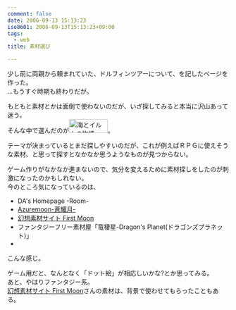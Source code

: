 ```yaml
---
comment: false
date: 2006-09-13 15:13:23
iso8601: 2006-09-13T15:13:23+09:00
tags:
  - web
title: 素材選び

---
```


<div class="entry-body">
  <p>少し前に両親から頼まれていた、ドルフィンツアーについて、を記したページを作った。<br />
    …もうすぐ時期も終わりだが。</p>

  <p>もともと素材とかは面倒で使わないのだが、いざ探してみると本当に沢山あって迷う。<br />
    そんな中で選んだのが<a href="http://www.afs01.com"><img src="http://www.afs01.com/image/baner1.gif" border="0" width="88" height="31" alt="海とイルカの物語" /></a>。</p>

  <p>テーマが決まっているとまだ探しやすいのだが、これが例えばＲＰＧに使えそうな素材、と思って探すとなかなか思うようなものが見つからない。</p>

  <p>ゲーム作りがなかなか進まないので、気分を変えるために素材探しをしたのが刺激になったのかもしれない。<br />
    今のところ気になっているのは、</p>
  <ul>
    <li>DA's Homepage -Room-</li>
    <li><a href="http://www.ne.jp/asahi/azure/moon/">Azuremoon-蒼耀月-</a></li>
    <li><a href="http://www.first-moon.com/index.html">幻想素材サイト First Moon</a></li>
    <li>ファンタジーフリー素材屋「竜棲星-Dragon's Planet(ドラゴンズプラネット)」</li>
    <li></li>
  </ul>こんな感じ。

  <p>ゲーム用だと、なんとなく「ドット絵」が相応しいかな?とか思ってみる。<br />
    あと、やはりファンタジー系。<br /><a href="http://www.first-moon.com/index.html">幻想素材サイト First Moon</a>さんの素材は、背景で使わせてもらったこともある。</p>
</div>
